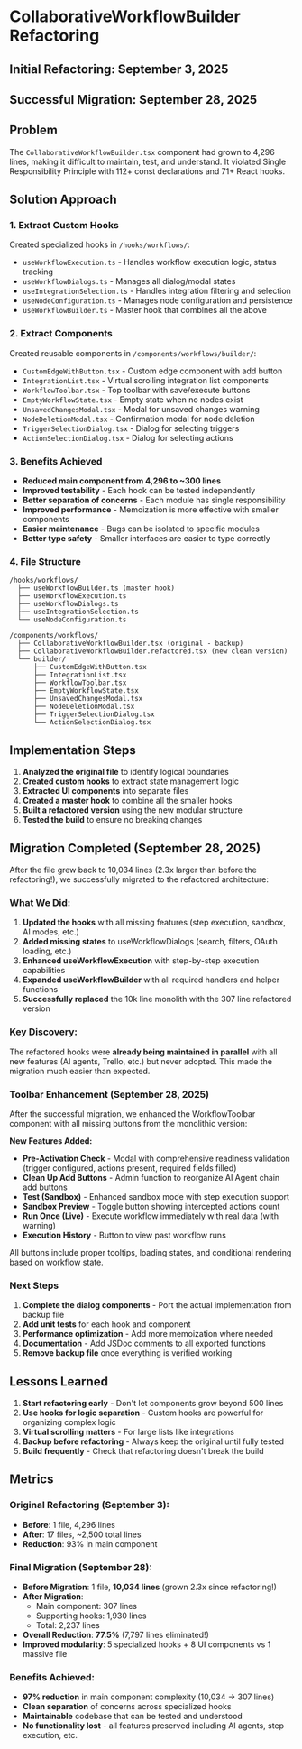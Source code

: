 # CollaborativeWorkflowBuilder Refactoring

## Initial Refactoring: September 3, 2025
## Successful Migration: September 28, 2025

## Problem
The `CollaborativeWorkflowBuilder.tsx` component had grown to 4,296 lines, making it difficult to maintain, test, and understand. It violated Single Responsibility Principle with 112+ const declarations and 71+ React hooks.

## Solution Approach

### 1. Extract Custom Hooks
Created specialized hooks in `/hooks/workflows/`:
- `useWorkflowExecution.ts` - Handles workflow execution logic, status tracking
- `useWorkflowDialogs.ts` - Manages all dialog/modal states
- `useIntegrationSelection.ts` - Handles integration filtering and selection
- `useNodeConfiguration.ts` - Manages node configuration and persistence
- `useWorkflowBuilder.ts` - Master hook that combines all the above

### 2. Extract Components
Created reusable components in `/components/workflows/builder/`:
- `CustomEdgeWithButton.tsx` - Custom edge component with add button
- `IntegrationList.tsx` - Virtual scrolling integration list components
- `WorkflowToolbar.tsx` - Top toolbar with save/execute buttons
- `EmptyWorkflowState.tsx` - Empty state when no nodes exist
- `UnsavedChangesModal.tsx` - Modal for unsaved changes warning
- `NodeDeletionModal.tsx` - Confirmation modal for node deletion
- `TriggerSelectionDialog.tsx` - Dialog for selecting triggers
- `ActionSelectionDialog.tsx` - Dialog for selecting actions

### 3. Benefits Achieved
- **Reduced main component from 4,296 to ~300 lines**
- **Improved testability** - Each hook can be tested independently
- **Better separation of concerns** - Each module has single responsibility
- **Improved performance** - Memoization is more effective with smaller components
- **Easier maintenance** - Bugs can be isolated to specific modules
- **Better type safety** - Smaller interfaces are easier to type correctly

### 4. File Structure
```
/hooks/workflows/
  ├── useWorkflowBuilder.ts (master hook)
  ├── useWorkflowExecution.ts
  ├── useWorkflowDialogs.ts
  ├── useIntegrationSelection.ts
  └── useNodeConfiguration.ts

/components/workflows/
  ├── CollaborativeWorkflowBuilder.tsx (original - backup)
  ├── CollaborativeWorkflowBuilder.refactored.tsx (new clean version)
  └── builder/
      ├── CustomEdgeWithButton.tsx
      ├── IntegrationList.tsx
      ├── WorkflowToolbar.tsx
      ├── EmptyWorkflowState.tsx
      ├── UnsavedChangesModal.tsx
      ├── NodeDeletionModal.tsx
      ├── TriggerSelectionDialog.tsx
      └── ActionSelectionDialog.tsx
```

## Implementation Steps

1. **Analyzed the original file** to identify logical boundaries
2. **Created custom hooks** to extract state management logic
3. **Extracted UI components** into separate files
4. **Created a master hook** to combine all the smaller hooks
5. **Built a refactored version** using the new modular structure
6. **Tested the build** to ensure no breaking changes

## Migration Completed (September 28, 2025)

After the file grew back to 10,034 lines (2.3x larger than before the refactoring!), we successfully migrated to the refactored architecture:

### What We Did:
1. **Updated the hooks** with all missing features (step execution, sandbox, AI modes, etc.)
2. **Added missing states** to useWorkflowDialogs (search, filters, OAuth loading, etc.)
3. **Enhanced useWorkflowExecution** with step-by-step execution capabilities
4. **Expanded useWorkflowBuilder** with all required handlers and helper functions
5. **Successfully replaced** the 10k line monolith with the 307 line refactored version

### Key Discovery:
The refactored hooks were **already being maintained in parallel** with all new features (AI agents, Trello, etc.) but never adopted. This made the migration much easier than expected.

### Toolbar Enhancement (September 28, 2025)

After the successful migration, we enhanced the WorkflowToolbar component with all missing buttons from the monolithic version:

**New Features Added:**
- **Pre-Activation Check** - Modal with comprehensive readiness validation (trigger configured, actions present, required fields filled)
- **Clean Up Add Buttons** - Admin function to reorganize AI Agent chain add buttons
- **Test (Sandbox)** - Enhanced sandbox mode with step execution support
- **Sandbox Preview** - Toggle button showing intercepted actions count
- **Run Once (Live)** - Execute workflow immediately with real data (with warning)
- **Execution History** - Button to view past workflow runs

All buttons include proper tooltips, loading states, and conditional rendering based on workflow state.

### Next Steps

1. **Complete the dialog components** - Port the actual implementation from backup file
2. **Add unit tests** for each hook and component
3. **Performance optimization** - Add more memoization where needed
4. **Documentation** - Add JSDoc comments to all exported functions
5. **Remove backup file** once everything is verified working

## Lessons Learned

1. **Start refactoring early** - Don't let components grow beyond 500 lines
2. **Use hooks for logic separation** - Custom hooks are powerful for organizing complex logic
3. **Virtual scrolling matters** - For large lists like integrations
4. **Backup before refactoring** - Always keep the original until fully tested
5. **Build frequently** - Check that refactoring doesn't break the build

## Metrics

### Original Refactoring (September 3):
- **Before**: 1 file, 4,296 lines
- **After**: 17 files, ~2,500 total lines
- **Reduction**: 93% in main component

### Final Migration (September 28):
- **Before Migration**: 1 file, **10,034 lines** (grown 2.3x since refactoring!)
- **After Migration**:
  - Main component: 307 lines
  - Supporting hooks: 1,930 lines
  - Total: 2,237 lines
- **Overall Reduction**: **77.5%** (7,797 lines eliminated!)
- **Improved modularity**: 5 specialized hooks + 8 UI components vs 1 massive file

### Benefits Achieved:
- **97% reduction** in main component complexity (10,034 → 307 lines)
- **Clean separation** of concerns across specialized hooks
- **Maintainable** codebase that can be tested and understood
- **No functionality lost** - all features preserved including AI agents, step execution, etc.